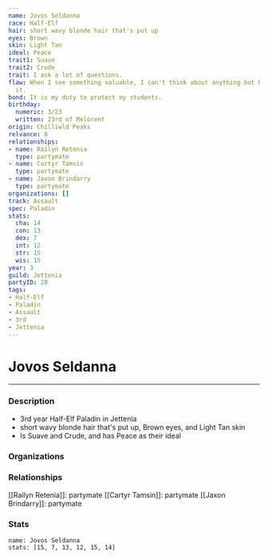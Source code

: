```yaml
---
name: Jovos Seldanna
race: Half-Elf
hair: short wavy blonde hair that's put up
eyes: Brown
skin: Light Tan
ideal: Peace
trait1: Suave
trait2: Crude
trait: I ask a lot of questions.
flaw: When I see something valuable, I can't think about anything but how to steal
  it.
bond: It is my duty to protect my students.
birthday:
  numeric: 3/23
  written: 23rd of Melorent
origin: Chilliwld Peaks
relvance: 0
relationships:
- name: Railyn Retenia
  type: partymate
- name: Cartyr Tamsin
  type: partymate
- name: Jaxon Brindarry
  type: partymate
organizations: []
track: Assault
spec: Paladin
stats:
  cha: 14
  con: 13
  dex: 7
  int: 12
  str: 15
  wis: 15
year: 3
guild: Jettenia
partyID: 28
tags:
- Half-Elf
- Paladin
- Assault
- 3rd
- Jettenia
---
```

# Jovos Seldanna
---
### Description
- 3rd year Half-Elf Paladin in Jettenia
- short wavy blonde hair that's put up, Brown eyes, and Light Tan skin
- Is Suave and Crude, and has Peace as their ideal

### Organizations
### Relationships
[[Railyn Retenia]]: partymate
[[Cartyr Tamsin]]: partymate
[[Jaxon Brindarry]]: partymate
### Stats
```statblock
name: Jovos Seldanna
stats: [15, 7, 13, 12, 15, 14]
```